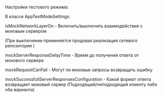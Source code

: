 Настройки тестового режима:

В классе AppTestModeSettings:

isMockNetworkLayerOn - Включить/выключить взаимодействие с моковым сервером

(При выключении применяется продовая реализация сетевого репозитория )

mockServerResponseDelayTime - Время до получения ответа от мокового сервера

mockRequestCanFail - Могут ли моковые запросы возвращать ошибку

mockSuccessfullServerResponsesConfiguration - Какой формат ответа возвращает моковый сервер (Подходящий/неподходящий клиенту либо оба варианта)
